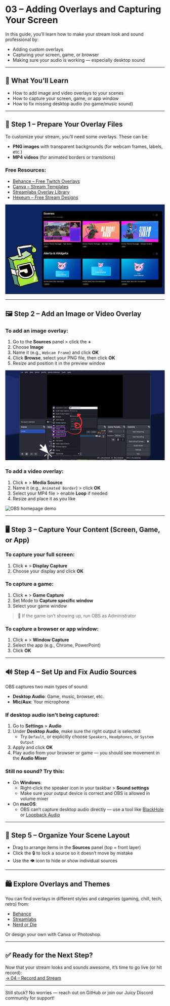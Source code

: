 # 03 – Adding Overlays and Capturing Your Screen

In this guide, you’ll learn how to make your stream look and sound professional by:
- Adding custom overlays
- Capturing your screen, game, or browser
- Making sure your audio is working — especially desktop sound

---

## 🎯 What You’ll Learn

- How to add image and video overlays to your scenes
- How to capture your screen, game, or app window
- How to fix missing desktop audio (no game/music sound)

---

## 🧰 Step 1 – Prepare Your Overlay Files

To customize your stream, you’ll need some overlays. These can be:
- **PNG images** with transparent backgrounds (for webcam frames, labels, etc.)
- **MP4 videos** (for animated borders or transitions)

### Free Resources:
- [Behance – Free Twitch Overlays](https://www.behance.net/search/projects/free%20twitch%20overlay)
- [Canva – Stream Templates](https://www.canva.com/twitch/templates/twitch-overlay/)
- [Streamlabs Overlay Library](https://streamlabs.com/library/)
- [Hexeum – Free Stream Designs](https://hexeum.net/designs/free-stream-overlays/)

![OBS homepage demo](../assets/screenshots/adding-overlays-example.jpg)

---

## 🖼️ Step 2 – Add an Image or Video Overlay

### To add an image overlay:
1. Go to the **Sources** panel > click the **+**
2. Choose **Image**
3. Name it (e.g., `Webcam Frame`) and click **OK**
4. Click **Browse**, select your PNG file, then click **OK**
5. Resize and position it in the preview window

![OBS homepage demo](../assets/screenshots/adding-overlays-2a.jpg)

### To add a video overlay:
1. Click **+** > **Media Source**
2. Name it (e.g., `Animated Border`) > click **OK**
3. Select your MP4 file > enable **Loop** if needed
4. Resize and place it as you like

![OBS homepage demo](../assets/screenshots/adding-overlays-2b.jpg)

---

## 🖥️ Step 3 – Capture Your Content (Screen, Game, or App)

### To capture your full screen:
1. Click **+** > **Display Capture**
2. Choose your display and click **OK**

### To capture a game:
1. Click **+** > **Game Capture**
2. Set Mode to **Capture specific window**
3. Select your game window

> 🧩 If the game isn’t showing up, run OBS as Administrator

### To capture a browser or app window:
1. Click **+** > **Window Capture**
2. Select the app (e.g., Chrome, PowerPoint)
3. Click **OK**

---

## 🔊 Step 4 – Set Up and Fix Audio Sources

OBS captures two main types of sound:
- **Desktop Audio**: Game, music, browser, etc.
- **Mic/Aux**: Your microphone

### If desktop audio isn’t being captured:
1. Go to **Settings** > **Audio**
2. Under **Desktop Audio**, make sure the right output is selected:
   - Try `Default`, or explicitly choose `Speakers`, `Headphones`, or `System Output`
3. Apply and click **OK**
4. Play audio from your browser or game — you should see movement in the **Audio Mixer**

### Still no sound? Try this:
- On **Windows**:
  - Right-click the speaker icon in your taskbar > **Sound settings**
  - Make sure your output device is correct and OBS is allowed in volume mixer
- On **macOS**:
  - OBS can’t capture desktop audio directly — use a tool like [BlackHole](https://existential.audio/blackhole/) or [Loopback Audio](https://rogueamoeba.com/loopback/)

---

## 🧩 Step 5 – Organize Your Scene Layout

- Drag to arrange items in the **Sources** panel (top = front layer)
- Click the 🔒 to lock a source so it doesn’t move by mistake
- Use the 👁️ icon to hide or show individual sources

---

## 🛍️ Explore Overlays and Themes

You can find overlays in different styles and categories (gaming, chill, tech, retro) from:

- [Behance](https://www.behance.net/search/projects/free%20twitch%20overlay)
- [Streamlabs](https://streamlabs.com/library/)
- [Nerd or Die](https://nerdordie.com/)

Or design your own with Canva or Photoshop.

---

## ✅ Ready for the Next Step?

Now that your stream looks and sounds awesome, it’s time to go live (or hit record):  
[→ 04 – Record and Stream](./04_record-and-stream.md)

---

Still stuck? No worries — reach out on GitHub or join our Juicy Discord community for support!
